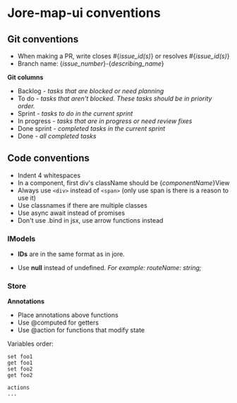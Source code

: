 # Jore-map-ui conventions

## Git conventions

* When making a PR, write closes #{*issue_id(s)*} or resolves #{*issue_id(s)*}
* Branch name: {*issue_number*}-{*describing_name*}

**Git columns**

* Backlog *- tasks that are blocked or need planning*
* To do *- tasks that aren't blocked. These tasks should be in priority order.*
* Sprint *- tasks to do in the current sprint*
* In progress *- tasks that are in progress or need review fixes*
* Done sprint *- completed tasks in the current sprint*
* Done *- all completed tasks*

## Code conventions

* Indent 4 whitespaces
* In a component, first div's className should be {*componentName*}View
* Always use ```<div>``` instead of ```<span>``` (only use span is there is a reason to use it)
* Use classnames if there are multiple classes
* Use async await instead of promises
* Don't use .bind in jsx, use arrow functions instead


### IModels

* **IDs** are in the same format as in jore.

* Use **null** instead of undefined. *For example: routeName: string;*



### Store

**Annotations**

* Place annotations above functions
* Use @computed for getters
* Use @action for functions that modify state

Variables order:

```
set foo1
get foo1
set foo2
get foo2

actions
...
```